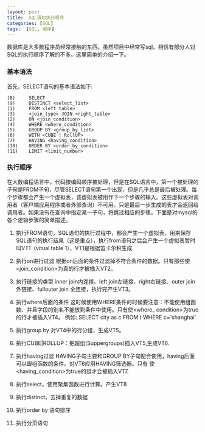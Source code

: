 ```yaml
---
layout: post
title:  SQL语句执行顺序
categories: [SQL]
tags:  [SQL, 顺序]
---
```



数据库是大多数程序员经常接触的东西。虽然项目中经常写sql，相信有部分人对SQL的执行顺序了解的不多。这里简单的介绍一下。




### 基本语法
首先，SELECT语句的基本语法如下:

```
(8)     SELECT 
(9)     DISTINCT <select_list>
(1)     FROM <left_table>
(3)     <join_type> JOIN <right_table>
(2)     ON <join_condition>
(4)     WHERE <where_condition>
(5)     GROUP BY <group_by_list>
(6)     WITH <CUBE | RollUP>
(7)     HAVING <having_condition>
(10)    ORDER BY <order_by_condition>
(11)    LIMIT <limit_number>
```

### 执行顺序
在大数编程语言中，代码按编码顺序被处理，但是在SQL语言中，第一个被处理的子句是FROM子句，尽管SELECT语句第一个出现，但是几乎总是最后被处理。每个步骤都会产生一个虚拟表，该虚拟表被用作下一个步骤的输入。这些虚拟表对调用者（客户端应用程序或者外部查询）不可用。只是最后一步生成的表才会返回给调用者。如果没有在查询中指定某一子句，将跳过相应的步骤。下面是对mysql的各个逻辑步骤的简单描述。

1.  执行FROM语句，SQL语句的执行过程中，都会产生一个虚拟表，用来保存SQL语句的执行结果（这是重点），执行from语句之后会产生一个虚拟表暂时叫VT1（vitual table 1），VT1是根据笛卡尔积生成

2.  执行on进行过滤
    根据on后面的条件过滤掉不符合条件的数据。只有那些使<join_condition>为真的行才被插入VT2。

3.  执行链接的类型
    inner join内连接、left join左链接、right右链接、outer join 外链接、fullouter join 全连接，执行完产生VT3。

4.  执行where后面的条件 
    这时候使用WHERE条件的时候要注意：不能使用组函数、并且字段的别名不能放到条件中使用。只有使<where_     condition>为true的行才被插入VT4。
    例如: SELECT city as c FROM t WHERE c='shanghai'

5.  执行group by 对VT4中的行分组，生成VT5。

6.  执行CUBE\|ROLLUP：把超组(Suppergroups)插入VT5,生成VT6.

7.  执行having过滤
    HAVING子句主要和GROUP BY子句配合使用，having后面可以跟组函数的条件。对VT6应用HAVING筛选器。只有     使<having_condition>为true的组才会被插入VT7.

8.  执行select，使用聚集函数进行计算。产生VT8

9.  执行distinct，去掉重复的数据

10.  执行order by 语句排序

11.  执行分页语句